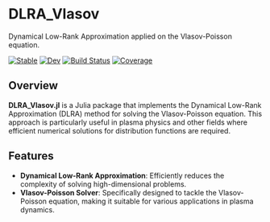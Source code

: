 # DLRA_Vlasov

Dynamical Low-Rank Approximation applied on the Vlasov-Poisson equation.

[![Stable](https://img.shields.io/badge/docs-stable-blue.svg)](https://gvretina.github.io/DLRA_Vlasov.jl/stable/)
[![Dev](https://img.shields.io/badge/docs-dev-blue.svg)](https://gvretina.github.io/DLRA_Vlasov.jl/dev/)
[![Build Status](https://github.com/gvretina/DLRA_Vlasov.jl/actions/workflows/CI.yml/badge.svg?branch=main)](https://github.com/gvretina/DLRA_Vlasov.jl/actions/workflows/CI.yml?query=branch%3Amain)
[![Coverage](https://codecov.io/gh/gvretina/DLRA_Vlasov.jl/branch/main/graph/badge.svg)](https://codecov.io/gh/gvretina/DLRA_Vlasov.jl)

## Overview

**DLRA_Vlasov.jl** is a Julia package that implements the Dynamical Low-Rank Approximation (DLRA) method for solving the Vlasov-Poisson equation. This approach is particularly useful in plasma physics and other fields where efficient numerical solutions for distribution functions are required.

## Features

- **Dynamical Low-Rank Approximation**: Efficiently reduces the complexity of solving high-dimensional problems.
- **Vlasov-Poisson Solver**: Specifically designed to tackle the Vlasov-Poisson equation, making it suitable for various applications in plasma dynamics.
